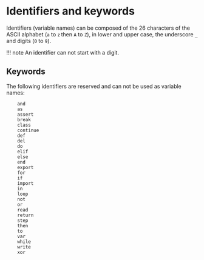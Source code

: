 # Identifiers and keywords

Identifiers (variable names) can be composed of the 26 characters of the ASCII alphabet (`a` to `z` then `A` to `Z`), in lower and upper case, the underscore `_` and digits (`0` to `9`).

!!! note
    An identifier can not start with a digit.

## Keywords

The following identifiers are reserved and can not be used as variable names:

```plaintext
    and
    as
    assert
    break
    class
    continue
    def
    del
    do
    elif
    else
    end
    export
    for
    if
    import
    in
    loop
    not
    or
    read
    return
    step
    then
    to
    var
    while
    write
    xor
```
